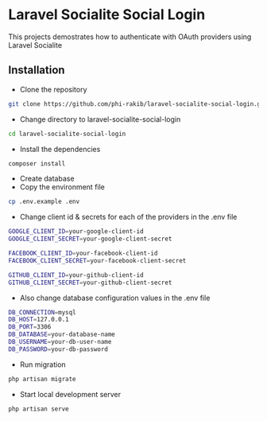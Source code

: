 # Laravel Socialite Social Login

This projects demostrates how to authenticate with OAuth providers using Laravel Socialite

## Installation

- Clone the repository
```bash
git clone https://github.com/phi-rakib/laravel-socialite-social-login.git
```

- Change directory to laravel-socialite-social-login
```bash
cd laravel-socialite-social-login
```

- Install the dependencies
```bash
composer install
```
- Create database
- Copy the environment file
```bash
cp .env.example .env
```
- Change client id & secrets for each of the providers in the .env file
```bash
GOOGLE_CLIENT_ID=your-google-client-id
GOOGLE_CLIENT_SECRET=your-google-client-secret

FACEBOOK_CLIENT_ID=your-facebook-client-id
FACEBOOK_CLIENT_SECRET=your-facebook-client-secret

GITHUB_CLIENT_ID=your-github-client-id
GITHUB_CLIENT_SECRET=your-github-client-secret
```
- Also change database configuration values in the .env file
```bash
DB_CONNECTION=mysql
DB_HOST=127.0.0.1
DB_PORT=3306
DB_DATABASE=your-database-name
DB_USERNAME=your-db-user-name
DB_PASSWORD=your-db-password
```
- Run migration
```bash
php artisan migrate
```
- Start local development server
```bash
php artisan serve
```